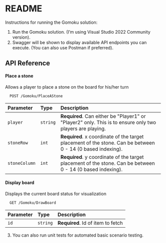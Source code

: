 
# README

Instructions for running the Gomoku solution:

1. Run the Gomoku solution. (I’m using Visual Studio 2022 Community version).
2. Swagger will be shown to display available API endpoints you can execute. (You can also use Postman if preferred).







## API Reference

#### Place a stone
Allows a player to place a stone on the board for his/her turn

```http
  POST /Gomoku/PlaceAStone
```

| Parameter | Type     | Description                |
| :-------- | :------- | :------------------------- |
| `player` | `string` | **Required**. Can either be "Player1" or "Player2" only. This is to ensure only two players are playing. |
| `stoneRow` | `int` | **Required**. x coordinate of the target placement of the stone. Can be between 0 - 14 (0 based indexing). |
| `stoneColumn` | `int` | **Required**. y coordinate of the target placement of the stone. Can be between 0 - 14 (0 based indexing). |

#### Display board
Displays the current board status for visualization

```http
  GET /Gomoku/DrawBoard
```

| Parameter | Type     | Description                       |
| :-------- | :------- | :-------------------------------- |
| `id`      | `string` | **Required**. Id of item to fetch |

3. You can also run unit tests for automated basic scenario testing.

